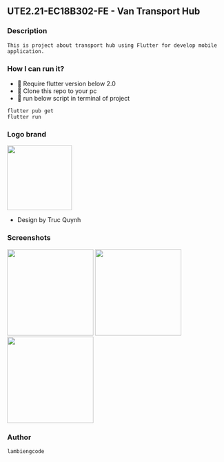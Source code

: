 ## UTE2.21-EC18B302-FE - Van Transport Hub

### Description
```text
This is project about transport hub using Flutter for develop mobile application.
```

### How I can run it?

- 🚀 Require flutter version below 2.0
- 🚀 Clone this repo to your pc
- 🚀 run below script in terminal of project

```terminal
flutter pub get
flutter run
```

### Logo brand

<img src="https://github.com/lambiengcode/project_college_ec/blob/master/images/logo_app.png?raw=true" width="150px" height="150px"/>

- Design by Truc Quynh

### Screenshots

<p> 
<img src="https://github.com/lambiengcode/project_college_ec/blob/master/screenshots/home.png?raw=true" width="200px"/>
<img src="https://github.com/lambiengcode/project_college_ec/blob/master/screenshots/profile.png?raw=true" width="200px"/>
<img src="https://github.com/lambiengcode/project_college_ec/blob/master/screenshots/details.png?raw=true" width="200px"/>
</p>

### Author
```text
lambiengcode
```
